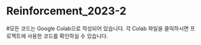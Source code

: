 # Reinforcement_2023-2

#모든 코드는 Google Colab으로 작성되어 있습니다. 각 Colab 파일을 클릭하시면 프로젝트에 사용한 코드를 확인하실 수 있습니다. 
